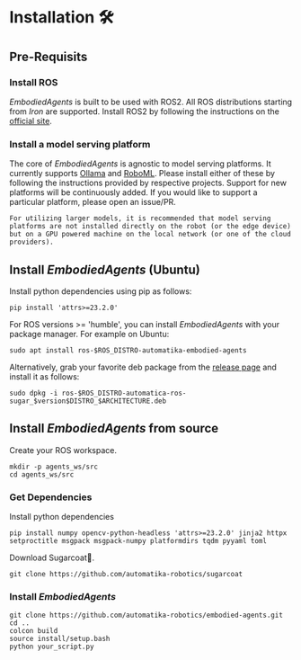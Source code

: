 # Installation 🛠️

## Pre-Requisits

### Install ROS

_EmbodiedAgents_ is built to be used with ROS2. All ROS distributions starting from _Iron_ are supported. Install ROS2 by following the instructions on the [official site](https://docs.ros.org/en/iron/Installation.html).

### Install a model serving platform

The core of _EmbodiedAgents_ is agnostic to model serving platforms. It currently supports [Ollama](https://ollama.com) and [RoboML](https://github.com/automatika-robotics/RoboML). Please install either of these by following the instructions provided by respective projects. Support for new platforms will be continuously added. If you would like to support a particular platform, please open an issue/PR.

```{tip}
For utilizing larger models, it is recommended that model serving platforms are not installed directly on the robot (or the edge device) but on a GPU powered machine on the local network (or one of the cloud providers).
```

## Install _EmbodiedAgents_ (Ubuntu)

Install python dependencies using pip as follows:

`pip install 'attrs>=23.2.0'`

For ROS versions >= 'humble', you can install _EmbodiedAgents_ with your package manager. For example on Ubuntu:

`sudo apt install ros-$ROS_DISTRO-automatika-embodied-agents`

Alternatively, grab your favorite deb package from the [release page](https://github.com/automatika-robotics/sugarcoat/releases) and install it as follows:

`sudo dpkg -i ros-$ROS_DISTRO-automatica-ros-sugar_$version$DISTRO_$ARCHITECTURE.deb`

## Install _EmbodiedAgents_ from source

Create your ROS workspace.

```shell
mkdir -p agents_ws/src
cd agents_ws/src
```

### Get Dependencies

Install python dependencies

```shell
pip install numpy opencv-python-headless 'attrs>=23.2.0' jinja2 httpx setproctitle msgpack msgpack-numpy platformdirs tqdm pyyaml toml
```

Download Sugarcoat🍬.

```shell
git clone https://github.com/automatika-robotics/sugarcoat
```

### Install _EmbodiedAgents_

```shell
git clone https://github.com/automatika-robotics/embodied-agents.git
cd ..
colcon build
source install/setup.bash
python your_script.py
```
